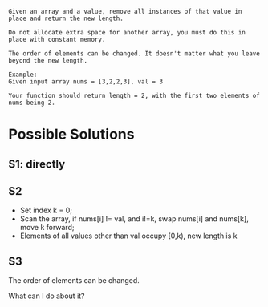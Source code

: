 	Given an array and a value, remove all instances of that value in place and return the new length.

	Do not allocate extra space for another array, you must do this in place with constant memory.

	The order of elements can be changed. It doesn't matter what you leave beyond the new length.

	Example:
	Given input array nums = [3,2,2,3], val = 3

	Your function should return length = 2, with the first two elements of nums being 2.

# Possible Solutions

## S1: directly

## S2

+ Set index k = 0;
+ Scan the array, if nums[i] != val, and i!=k, swap nums[i] and nums[k], move k forward;
+ Elements of all values other than val occupy [0,k), new length is k

## S3

The order of elements can be changed.

What can I do about it?
